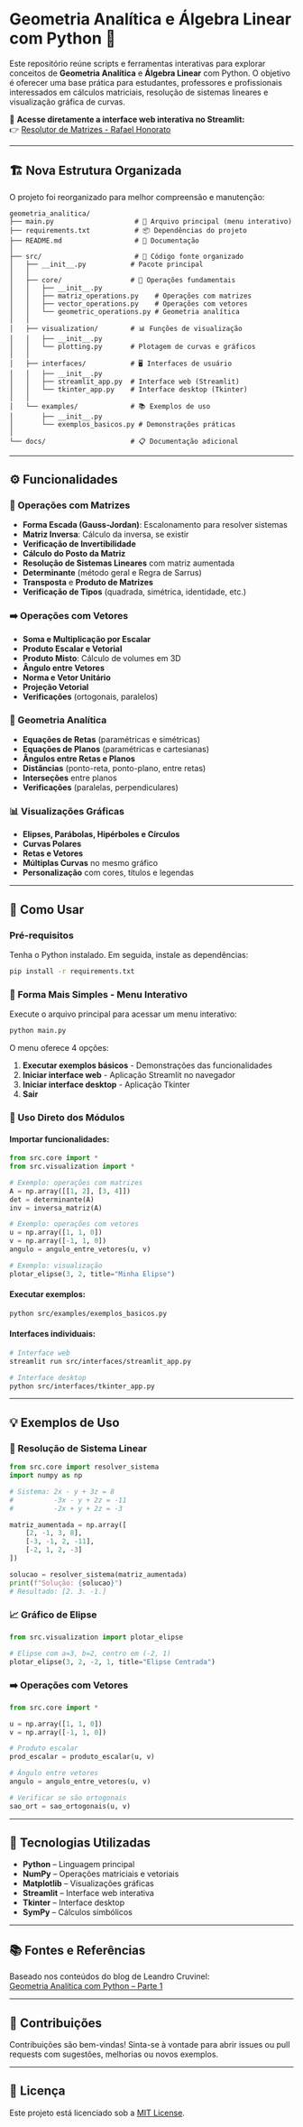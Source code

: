 # Geometria Analítica e Álgebra Linear com Python 🧮

Este repositório reúne scripts e ferramentas interativas para explorar conceitos de **Geometria Analítica** e **Álgebra Linear** com Python. O objetivo é oferecer uma base prática para estudantes, professores e profissionais interessados em cálculos matriciais, resolução de sistemas lineares e visualização gráfica de curvas.

🔗 **Acesse diretamente a interface web interativa no Streamlit:**  
👉 [Resolutor de Matrizes - Rafael Honorato](https://resolutormatrizesrafaelhonorato.streamlit.app/)

---

## 🏗️ Nova Estrutura Organizada

O projeto foi reorganizado para melhor compreensão e manutenção:

```
geometria_analitica/
├── main.py                    # 🚀 Arquivo principal (menu interativo)
├── requirements.txt           # 📦 Dependências do projeto
├── README.md                  # 📖 Documentação
│
├── src/                       # 📁 Código fonte organizado
│   ├── __init__.py           # Pacote principal
│   │
│   ├── core/                 # 🔧 Operações fundamentais
│   │   ├── __init__.py
│   │   ├── matriz_operations.py    # Operações com matrizes
│   │   ├── vector_operations.py    # Operações com vetores
│   │   └── geometric_operations.py # Geometria analítica
│   │
│   ├── visualization/        # 📊 Funções de visualização
│   │   ├── __init__.py
│   │   └── plotting.py       # Plotagem de curvas e gráficos
│   │
│   ├── interfaces/           # 🖥️ Interfaces de usuário
│   │   ├── __init__.py
│   │   ├── streamlit_app.py  # Interface web (Streamlit)
│   │   └── tkinter_app.py    # Interface desktop (Tkinter)
│   │
│   └── examples/             # 📚 Exemplos de uso
│       ├── __init__.py
│       └── exemplos_basicos.py # Demonstrações práticas
│
└── docs/                     # 📋 Documentação adicional
```

---

## ⚙️ Funcionalidades

### 🔢 Operações com Matrizes
- **Forma Escada (Gauss-Jordan)**: Escalonamento para resolver sistemas
- **Matriz Inversa**: Cálculo da inversa, se existir
- **Verificação de Invertibilidade**
- **Cálculo do Posto da Matriz**
- **Resolução de Sistemas Lineares** com matriz aumentada
- **Determinante** (método geral e Regra de Sarrus)
- **Transposta** e **Produto de Matrizes**
- **Verificação de Tipos** (quadrada, simétrica, identidade, etc.)

### ➡️ Operações com Vetores
- **Soma e Multiplicação por Escalar**
- **Produto Escalar e Vetorial**
- **Produto Misto**: Cálculo de volumes em 3D
- **Ângulo entre Vetores**
- **Norma e Vetor Unitário**
- **Projeção Vetorial**
- **Verificações** (ortogonais, paralelos)

### 📐 Geometria Analítica
- **Equações de Retas** (paramétricas e simétricas)
- **Equações de Planos** (paramétricas e cartesianas)
- **Ângulos entre Retas e Planos**
- **Distâncias** (ponto-reta, ponto-plano, entre retas)
- **Interseções** entre planos
- **Verificações** (paralelas, perpendiculares)

### 📊 Visualizações Gráficas
- **Elipses, Parábolas, Hipérboles e Círculos**
- **Curvas Polares**
- **Retas e Vetores**
- **Múltiplas Curvas** no mesmo gráfico
- **Personalização** com cores, títulos e legendas

---

## 🚀 Como Usar

### Pré-requisitos
Tenha o Python instalado. Em seguida, instale as dependências:

```bash
pip install -r requirements.txt
```

### 🎯 Forma Mais Simples - Menu Interativo

Execute o arquivo principal para acessar um menu interativo:

```bash
python main.py
```

O menu oferece 4 opções:
1. **Executar exemplos básicos** - Demonstrações das funcionalidades
2. **Iniciar interface web** - Aplicação Streamlit no navegador
3. **Iniciar interface desktop** - Aplicação Tkinter
4. **Sair**

### 🔧 Uso Direto dos Módulos

#### Importar funcionalidades:
```python
from src.core import *
from src.visualization import *

# Exemplo: operações com matrizes
A = np.array([[1, 2], [3, 4]])
det = determinante(A)
inv = inversa_matriz(A)

# Exemplo: operações com vetores
u = np.array([1, 1, 0])
v = np.array([-1, 1, 0])
angulo = angulo_entre_vetores(u, v)

# Exemplo: visualização
plotar_elipse(3, 2, title="Minha Elipse")
```

#### Executar exemplos:
```bash
python src/examples/exemplos_basicos.py
```

#### Interfaces individuais:
```bash
# Interface web
streamlit run src/interfaces/streamlit_app.py

# Interface desktop
python src/interfaces/tkinter_app.py
```

---

## 💡 Exemplos de Uso

### 📐 Resolução de Sistema Linear

```python
from src.core import resolver_sistema
import numpy as np

# Sistema: 2x - y + 3z = 8
#          -3x - y + 2z = -11
#          -2x + y + 2z = -3

matriz_aumentada = np.array([
    [2, -1, 3, 8],
    [-3, -1, 2, -11],
    [-2, 1, 2, -3]
])

solucao = resolver_sistema(matriz_aumentada)
print(f"Solução: {solucao}")
# Resultado: [2. 3. -1.]
```

### 📈 Gráfico de Elipse

```python
from src.visualization import plotar_elipse

# Elipse com a=3, b=2, centro em (-2, 1)
plotar_elipse(3, 2, -2, 1, title="Elipse Centrada")
```

### ➡️ Operações com Vetores

```python
from src.core import *

u = np.array([1, 1, 0])
v = np.array([-1, 1, 0])

# Produto escalar
prod_escalar = produto_escalar(u, v)

# Ângulo entre vetores
angulo = angulo_entre_vetores(u, v)

# Verificar se são ortogonais
sao_ort = sao_ortogonais(u, v)
```

---

## 🧰 Tecnologias Utilizadas

- **Python** – Linguagem principal
- **NumPy** – Operações matriciais e vetoriais
- **Matplotlib** – Visualizações gráficas
- **Streamlit** – Interface web interativa
- **Tkinter** – Interface desktop
- **SymPy** – Cálculos simbólicos

---

## 📚 Fontes e Referências

Baseado nos conteúdos do blog de Leandro Cruvinel:  
[Geometria Analítica com Python – Parte 1](https://leandrocruvinel.medium.com/geometria-anal%C3%ADtica-com-python-parte-1-90554f3e862c)

---

## 🤝 Contribuições

Contribuições são bem-vindas! Sinta-se à vontade para abrir issues ou pull requests com sugestões, melhorias ou novos exemplos.

---

## 📄 Licença

Este projeto está licenciado sob a [MIT License](https://opensource.org/licenses/MIT).